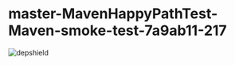 # master-MavenHappyPathTest-Maven-smoke-test-7a9ab11-217

![depshield](https://staging.depshield.sonatype.org/badges/depshield-staging/master-MavenHappyPathTest-Maven-smoke-test-7a9ab11-217/depshield.svg)